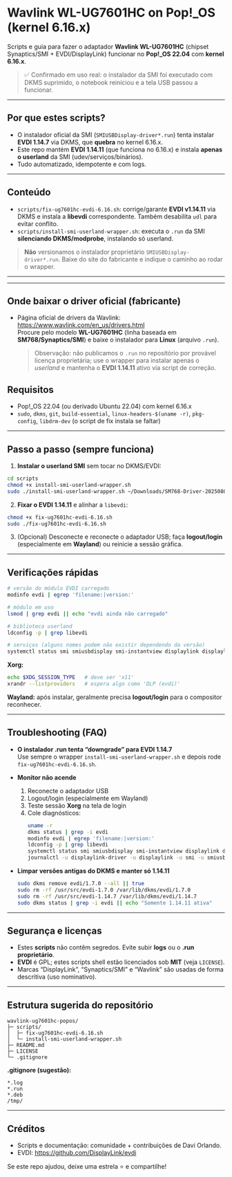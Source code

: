 
# Wavlink WL-UG7601HC on Pop!_OS (kernel 6.16.x)

Scripts e guia para fazer o adaptador **Wavlink WL-UG7601HC** (chipset Synaptics/SMI + EVDI/DisplayLink) funcionar no **Pop!_OS 22.04** com **kernel 6.16.x**.

> ✅ Confirmado em uso real: o instalador da SMI foi executado com DKMS suprimido, o notebook reiniciou e a tela USB passou a funcionar.

---

## Por que estes scripts?

- O instalador oficial da SMI (`SMIUSBDisplay-driver*.run`) tenta instalar **EVDI 1.14.7** via DKMS, que **quebra** no kernel 6.16.x.
- Este repo mantém **EVDI 1.14.11** (que funciona no 6.16.x) e instala **apenas o userland** da SMI (udev/serviços/binários).
- Tudo automatizado, idempotente e com logs.

---

## Conteúdo

- `scripts/fix-ug7601hc-evdi-6.16.sh`: corrige/garante **EVDI v1.14.11** via DKMS e instala a **libevdi** correspondente. Também desabilita `udl` para evitar conflito.
- `scripts/install-smi-userland-wrapper.sh`: executa o `.run` da SMI **silenciando DKMS/modprobe**, instalando só userland.

> **Não** versionamos o instalador proprietário `SMIUSBDisplay-driver*.run`. Baixe do site do fabricante e indique o caminho ao rodar o wrapper.

---


---

## Onde baixar o driver oficial (fabricante)

- Página oficial de drivers da Wavlink: <https://www.wavlink.com/en_us/drivers.html>  
  Procure pelo modelo **WL-UG7601HC** (linha baseada em **SM768/Synaptics/SMI**) e baixe o instalador para **Linux** (arquivo `.run`).  
  > Observação: não publicamos o `.run` no repositório por provável licença proprietária; use o wrapper para instalar apenas o *userland* e mantenha o **EVDI 1.14.11** ativo via script de correção.

## Requisitos

- Pop!_OS 22.04 (ou derivado Ubuntu 22.04) com kernel 6.16.x
- `sudo`, `dkms`, `git`, `build-essential`, `linux-headers-$(uname -r)`, `pkg-config`, `libdrm-dev` (o script de fix instala se faltar)

---

## Passo a passo (sempre funciona)

1) **Instalar o userland SMI** sem tocar no DKMS/EVDI:

```bash
cd scripts
chmod +x install-smi-userland-wrapper.sh
sudo ./install-smi-userland-wrapper.sh ~/Downloads/SM768-Driver-20250808/SMIUSBDisplay-driver.2.22.1.0.run
```

2) **Fixar o EVDI 1.14.11** e alinhar a `libevdi`:

```bash
chmod +x fix-ug7601hc-evdi-6.16.sh
sudo ./fix-ug7601hc-evdi-6.16.sh
```

3) (Opcional) Desconecte e reconecte o adaptador USB; faça **logout/login** (especialmente em **Wayland**) ou reinicie a sessão gráfica.

---

## Verificações rápidas

```bash
# versão do módulo EVDI carregado
modinfo evdi | egrep 'filename:|version:'

# módulo em uso
lsmod | grep evdi || echo "evdi ainda não carregado"

# biblioteca userland
ldconfig -p | grep libevdi

# serviços (alguns nomes podem não existir dependendo da versão)
systemctl status smi smiusbdisplay smi-instantview displaylink displaylink-driver --no-pager --full
```

**Xorg:**

```bash
echo $XDG_SESSION_TYPE   # deve ser 'x11'
xrandr --listproviders   # espera algo como 'DLP (evdi)'
```

**Wayland:** após instalar, geralmente precisa **logout/login** para o compositor reconhecer.

---

## Troubleshooting (FAQ)

- **O instalador .run tenta “downgrade” para EVDI 1.14.7**  
  Use sempre o wrapper `install-smi-userland-wrapper.sh` e depois rode `fix-ug7601hc-evdi-6.16.sh`.

- **Monitor não acende**  
  1) Reconecte o adaptador USB  
  2) Logout/login (especialmente em Wayland)  
  3) Teste sessão **Xorg** na tela de login  
  4) Cole diagnósticos:
     ```bash
     uname -r
     dkms status | grep -i evdi
     modinfo evdi | egrep 'filename:|version:'
     ldconfig -p | grep libevdi
     systemctl status smi smiusbdisplay smi-instantview displaylink displaylink-driver --no-pager --full
     journalctl -u displaylink-driver -u displaylink -u smi -u smiusbdisplay -u smi-instantview --since "1 hour ago" --no-pager | tail -n 200
     ```

- **Limpar versões antigas do DKMS e manter só 1.14.11**  
  ```bash
  sudo dkms remove evdi/1.7.0 --all || true
  sudo rm -rf /usr/src/evdi-1.7.0 /var/lib/dkms/evdi/1.7.0
  sudo rm -rf /usr/src/evdi-1.14.7 /var/lib/dkms/evdi/1.14.7
  sudo dkms status | grep -i evdi || echo "Somente 1.14.11 ativa"
  ```

---

## Segurança e licenças

- Estes **scripts** não contêm segredos. Evite subir **logs** ou o **.run proprietário**.
- **EVDI** é GPL; estes scripts shell estão licenciados sob **MIT** (veja `LICENSE`).
- Marcas “DisplayLink”, “Synaptics/SMI” e “Wavlink” são usadas de forma descritiva (uso nominativo).

---

## Estrutura sugerida do repositório

```
wavlink-ug7601hc-popos/
├─ scripts/
│  ├─ fix-ug7601hc-evdi-6.16.sh
│  └─ install-smi-userland-wrapper.sh
├─ README.md
├─ LICENSE
└─ .gitignore
```

**.gitignore (sugestão):**
```
*.log
*.run
*.deb
/tmp/
```

---

## Créditos

- Scripts e documentação: comunidade + contribuições de Davi Orlando.
- EVDI: https://github.com/DisplayLink/evdi

Se este repo ajudou, deixe uma estrela ⭐ e compartilhe!
